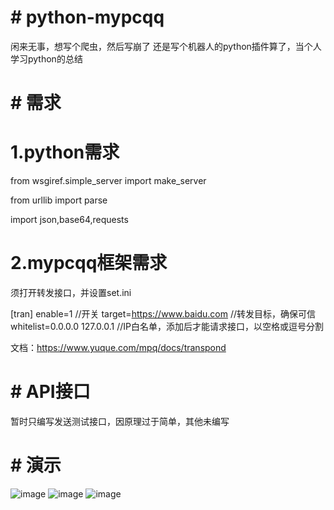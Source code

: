 # # python-mypcqq


闲来无事，想写个爬虫，然后写崩了 还是写个机器人的python插件算了，当个人学习python的总结


# # 需求
# 1.python需求
from wsgiref.simple_server import make_server

from urllib import parse

import json,base64,requests

# 2.mypcqq框架需求
须打开转发接口，并设置set.ini

[tran]
enable=1															//开关
target=https://www.baidu.com					//转发目标，确保可信
whitelist=0.0.0.0 127.0.0.1						//IP白名单，添加后才能请求接口，以空格或逗号分割

文档：https://www.yuque.com/mpq/docs/transpond

# # API接口

暂时只编写发送测试接口，因原理过于简单，其他未编写

# # 演示
![image](https://github.com/snowyue/python-mypcqq/blob/master/%E8%B0%83%E8%AF%95%E6%88%AA%E5%9B%BE.png?raw=true)
![image](https://github.com/snowyue/python-mypcqq/blob/master/框架截图.png?raw=true)
![image](https://github.com/snowyue/python-mypcqq/blob/master/群截图.png?raw=true)
